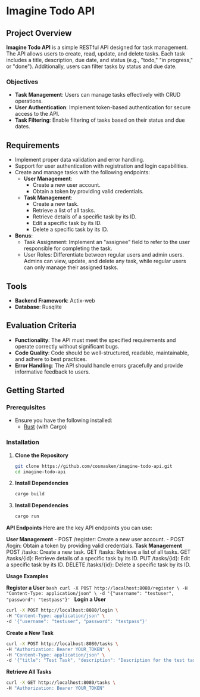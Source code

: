# Imagine Todo API

## Project Overview

**Imagine Todo API** is a simple RESTful API designed for task management. The API allows users to create, read, update, and delete tasks. Each task includes a title, description, due date, and status (e.g., "todo," "in progress," or "done"). Additionally, users can filter tasks by status and due date.

### Objectives

- **Task Management**: Users can manage tasks effectively with CRUD operations.
- **User Authentication**: Implement token-based authentication for secure access to the API.
- **Task Filtering**: Enable filtering of tasks based on their status and due dates.

## Requirements

- Implement proper data validation and error handling.
- Support for user authentication with registration and login capabilities.
- Create and manage tasks with the following endpoints:
  - **User Management**:
    - Create a new user account.
    - Obtain a token by providing valid credentials.
  - **Task Management**:
    - Create a new task.
    - Retrieve a list of all tasks.
    - Retrieve details of a specific task by its ID.
    - Edit a specific task by its ID.
    - Delete a specific task by its ID.
- **Bonus**: 
  - Task Assignment: Implement an "assignee" field to refer to the user responsible for completing the task.
  - User Roles: Differentiate between regular users and admin users. Admins can view, update, and delete any task, while regular users can only manage their assigned tasks.

## Tools

- **Backend Framework**: Actix-web
- **Database**: Rusqlite

## Evaluation Criteria

- **Functionality**: The API must meet the specified requirements and operate correctly without significant bugs.
- **Code Quality**: Code should be well-structured, readable, maintainable, and adhere to best practices.
- **Error Handling**: The API should handle errors gracefully and provide informative feedback to users.

## Getting Started

### Prerequisites

- Ensure you have the following installed:
  - [Rust](https://www.rust-lang.org/) (with Cargo)

### Installation

1. **Clone the Repository**

   ```bash
   git clone https://github.com/cosmasken/imagine-todo-api.git
   cd imagine-todo-api
2. **Install Dependencies**
    ```bash
   cargo build

3. **Install Dependencies**
    ```bash
   cargo run

**API Endpoints**
    Here are the key API endpoints you can use:

**User Management**
    - POST /register: Create a new user account.
    - POST /login: Obtain a token by providing valid credentials.
**Task Management**
    POST /tasks: Create a new task.
    GET /tasks: Retrieve a list of all tasks.
    GET /tasks/{id}: Retrieve details of a specific task by its ID.
    PUT /tasks/{id}: Edit a specific task by its ID.
    DELETE /tasks/{id}: Delete a specific task by its ID.

**Usage Examples**

**Register a User**
    ```bash
    curl -X POST http://localhost:8080/register \
    -H "Content-Type: application/json" \
    -d '{"username": "testuser", "password": "testpass"}'
    ```
**Login a User**
```bash
curl -X POST http://localhost:8080/login \
-H "Content-Type: application/json" \
-d '{"username": "testuser", "password": "testpass"}'
```
**Create a New Task**
```bash
curl -X POST http://localhost:8080/tasks \
-H "Authorization: Bearer YOUR_TOKEN" \
-H "Content-Type: application/json" \
-d '{"title": "Test Task", "description": "Description for the test task", "due_date": "2024-12-31", "status": "todo"}'
```
**Retrieve All Tasks**
```bash
curl -X GET http://localhost:8080/tasks \
-H "Authorization: Bearer YOUR_TOKEN"
```
